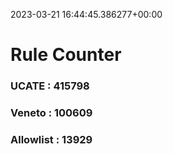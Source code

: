 2023-03-21 16:44:45.386277+00:00
# Rule Counter 
 ### UCATE : 415798

 ### Veneto : 100609

 ### Allowlist : 13929